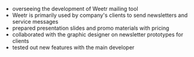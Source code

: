 - overseeing the development of Weetr mailing tool
- Weetr is primarily used by company's clients to send newsletters and service messages
- prepared presentation slides and promo materials with pricing
- collaborated with the graphic designer on newsletter prototypes for clients
- tested out new features with the main developer
